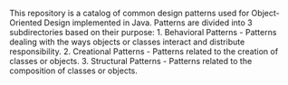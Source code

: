 This repository is a catalog of common design patterns used for Object-Oriented Design implemented in Java.
Patterns are divided into 3 subdirectories based on their purpose:
    1. Behavioral Patterns - Patterns dealing with the ways objects or classes interact and distribute responsibility.
    2. Creational Patterns - Patterns related to the creation of classes or objects.
    3. Structural Patterns - Patterns related to the composition of classes or objects.
